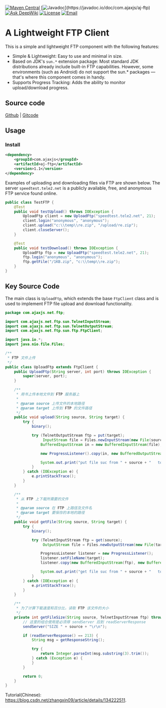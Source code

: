 [![Maven Central](https://img.shields.io/maven-central/v/com.ajaxjs/aj-ftp?label=Latest%20Release)](https://central.sonatype.com/artifact/com.ajaxjs/aj-ftp)
[![Javadoc](https://img.shields.io/badge/javadoc-1.1-brightgreen.svg?)](https://javadoc.io/doc/com.ajaxjs/aj-ftp)
[![Ask DeepWiki](https://deepwiki.com/badge.svg)](https://deepwiki.com/lightweight-component/aj-ftp)
[![License](https://img.shields.io/badge/license-Apache--2.0-green.svg?longCache=true&style=flat)](http://www.apache.org/licenses/LICENSE-2.0.txt)
[![Email](https://img.shields.io/badge/Contact--me-Email-orange.svg)](mailto:frank@ajaxjs.com)


# A Lightweight FTP Client

This is a simple and lightweight FTP component with the following features:

- Simple & Lightweight: Easy to use and minimal in size.
- Based on JDK's `sun.*` extension package: Most standard JDK distributions already include built-in FTP capabilities. However, some environments (such as Android) do not support the sun.* packages — that's where this component comes in handy.
- Supports Progress Tracking: Adds the ability to monitor upload/download progress.

## Source code

[Github](https://github.com/lightweight-component/aj-ftp) | [Gitcode](https://gitcode.com/lightweight-component/aj-ftp)


## Usage

### Install
```xml
<dependency>
    <groupId>com.ajaxjs</groupId>
    <artifactId>aj-ftp</artifactId>
    <version>1.1</version>
</dependency>
```
Examples of uploading and downloading files via FTP are shown below. The server `speedtest.tele2.net` is a publicly available, free, and anonymous FTP service found online.


```java
public class TestFTP {
    @Test
    public void testUpload() throws IOException {
        UploadFtp client = new UploadFtp("speedtest.tele2.net", 21);
        client.login("anonymous", "anonymous");
        client.upload("c:\\temp\\re.zip", "/upload/re.zip");
        client.closeServer();
    }

    @Test
    public void testDownload() throws IOException {
        UploadFtp ftp = new UploadFtp("speedtest.tele2.net", 21);
        ftp.login("anonymous", "anonymous");
        ftp.getFile("/1KB.zip", "c:\\temp\\re.zip");
    }
}
```

## Key Source Code

The main class is `UploadFtp`, which extends the base `FtpClient` class and is used to implement FTP file upload and download functionality.



```java
package com.ajaxjs.net.ftp;

import com.ajaxjs.net.ftp.sun.TelnetInputStream;
import com.ajaxjs.net.ftp.sun.TelnetOutputStream;
import com.ajaxjs.net.ftp.sun.ftp.FtpClient;

import java.io.*;
import java.nio.file.Files;

/**
 * FTP 文件上传
 */
public class UploadFtp extends FtpClient {
    public UploadFtp(String server, int port) throws IOException {
        super(server, port);
    }

    /**
     * 用书上传本地文件到 FTP 服务器上
     *
     * @param source 上传文件的本地路径
     * @param target 上传到 FTP 的文件路径
     */
    public void upload(String source, String target) {
        try {
            binary();

            try (TelnetOutputStream ftp = put(target);
                 InputStream file = Files.newInputStream(new File(source).toPath())) {
                BufferedInputStream in = new BufferedInputStream(file);

                new ProgressListener().copy(in, new BufferedOutputStream(ftp), in.available());

                System.out.print("put file suc from " + source + "   to  " + target + "\r\n");
            }
        } catch (IOException e) {
            e.printStackTrace();
        }
    }

    /**
     * 从 FTP 上下载所需要的文件
     *
     * @param source 在 FTP 上路径及文件名
     * @param target 要保存的本地的路径
     */
    public void getFile(String source, String target) {
        try {
            binary();

            try (TelnetInputStream ftp = get(source);
                 OutputStream file = Files.newOutputStream(new File(target).toPath())) {

                ProgressListener listener = new ProgressListener();
                listener.setFileName(target);
                listener.copy(new BufferedInputStream(ftp), new BufferedOutputStream(file), getFileSize(source, ftp));

                System.out.print("get file suc from " + source + "   to  " + target + "\r\n");
            }
        } catch (IOException e) {
            e.printStackTrace();
        }
    }

    /**
     * 为了计算下载速度和百分比，读取 FTP 该文件的大小
     */
    private int getFileSize(String source, TelnetInputStream ftp) throws IOException {
        // 这里的组合使用是必须得 sendServer 后到 readServerResponse
        sendServer("SIZE " + source + "\r\n");

        if (readServerResponse() == 213) {
            String msg = getResponseString();

            try {
                return Integer.parseInt(msg.substring(3).trim());
            } catch (Exception e) {
            }
        }

        return 0;
    }
}
```

Tutorial(Chinese): https://blog.csdn.net/zhangxin09/article/details/134222511.



